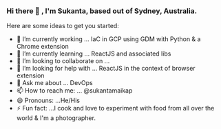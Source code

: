 ### Hi there 👋 , I'm Sukanta, based out of Sydney, Australia.

Here are some ideas to get you started:

- 🔭 I’m currently working ... IaC in GCP using GDM with Python & a Chrome extension 
- 🌱 I’m currently learning ... ReactJS and associated libs
- 👯 I’m looking to collaborate on ... 
- 🤔 I’m looking for help with ... ReactJS in the context of browser extension
- 💬 Ask me about ... DevOps
- 📫 How to reach me: ... @sukantamaikap
- 😄 Pronouns: ...He/His
- ⚡ Fun fact: ...I cook and love to experiment with food from all over the world & I'm a photographer.

